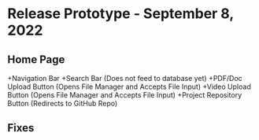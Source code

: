 # Release Prototype - September 8, 2022

## Home Page

+Navigation Bar
+Search Bar (Does not feed to database yet)
+PDF/Doc Upload Button (Opens File Manager and Accepts File Input)
+Video Upload Button (Opens File Manager and Accepts File Input)
+Project Repository Button (Redirects to GitHub Repo)

## Fixes

